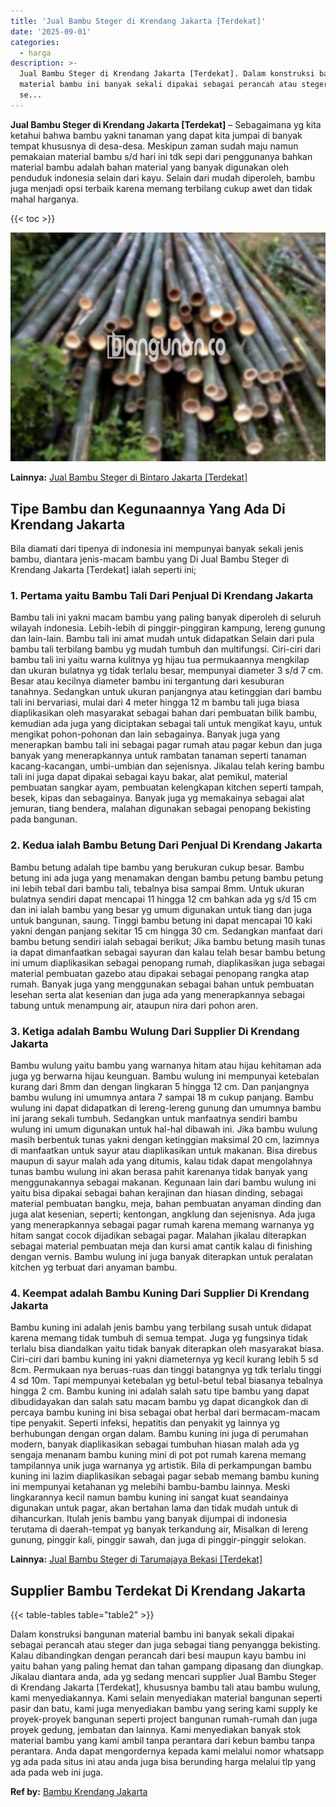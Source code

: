 ```yaml
---
title: 'Jual Bambu Steger di Krendang Jakarta [Terdekat]'
date: '2025-09-01'
categories:
  - harga
description: >-
  Jual Bambu Steger di Krendang Jakarta [Terdekat]. Dalam konstruksi bangunan
  material bambu ini banyak sekali dipakai sebagai perancah atau steger dan juga
  se...
---
```


**Jual Bambu Steger di Krendang Jakarta \[Terdekat\]** – Sebagaimana yg kita ketahui bahwa bambu yakni tanaman yang dapat kita jumpai di banyak tempat khususnya di desa-desa. Meskipun zaman sudah maju namun pemakaian material bambu s/d hari ini tdk sepi dari penggunanya bahkan material bambu adalah bahan material yang banyak digunakan oleh penduduk indonesia selain dari kayu. Selain dari mudah diperoleh, bambu juga menjadi opsi terbaik karena memang terbilang cukup awet dan tidak mahal harganya.

{{< toc >}}

![Jual Bambu Steger di Krendang Jakarta [Terdekat]](/images/jual-bambu-tali-04.png)

**Lainnya:** [Jual Bambu Steger di Bintaro Jakarta \[Terdekat\]](https://bambu.bangunan.co/jual-bambu-steger-di-bintaro-jakarta-terdekat/)

## Tipe Bambu dan Kegunaannya Yang Ada Di Krendang Jakarta

Bila diamati dari tipenya di indonesia ini mempunyai banyak sekali jenis bambu, diantara jenis-macam bambu yang Di Jual Bambu Steger di Krendang Jakarta \[Terdekat\] ialah seperti ini;

### 1\. Pertama yaitu Bambu Tali Dari Penjual Di Krendang Jakarta

Bambu tali ini yakni macam bambu yang paling banyak diperoleh di seluruh wilayah indonesia. Lebih-lebih di pinggir-pinggiran kampung, lereng gunung dan lain-lain. Bambu tali ini amat mudah untuk didapatkan Selain dari pula bambu tali terbilang bambu yg mudah tumbuh dan multifungsi. Ciri-ciri dari bambu tali ini yaitu warna kulitnya yg hijau tua permukaannya mengkilap dan ukuran bulatnya yg tidak terlalu besar, mempunyai diameter 3 s/d 7 cm. Besar atau kecilnya diameter bambu ini tergantung dari kesuburan tanahnya. Sedangkan untuk ukuran panjangnya atau ketinggian dari bambu tali ini bervariasi, mulai dari 4 meter hingga 12 m bambu tali juga biasa diaplikasikan oleh masyarakat sebagai bahan dari pembuatan bilik bambu, kemudian ada juga yang diciptakan sebagai tali untuk mengikat kayu, untuk mengikat pohon-pohonan dan lain sebagainya. Banyak juga yang menerapkan bambu tali ini sebagai pagar rumah atau pagar kebun dan juga banyak yang menerapkannya untuk rambatan tanaman seperti tanaman kacang-kacangan, umbi-umbian dan sejenisnya. Jikalau telah kering bambu tali ini juga dapat dipakai sebagai kayu bakar, alat pemikul, material pembuatan sangkar ayam, pembuatan kelengkapan kitchen seperti tampah, besek, kipas dan sebagainya. Banyak juga yg memakainya sebagai alat jemuran, tiang bendera, malahan digunakan sebagai penopang bekisting pada bangunan.

### 2\. Kedua ialah Bambu Betung Dari Penjual Di Krendang Jakarta

Bambu betung adalah tipe bambu yang berukuran cukup besar. Bambu betung ini ada juga yang menamakan dengan bambu petung bambu petung ini lebih tebal dari bambu tali, tebalnya bisa sampai 8mm. Untuk ukuran bulatnya sendiri dapat mencapai 11 hingga 12 cm bahkan ada yg s/d 15 cm dan ini ialah bambu yang besar yg umum digunakan untuk tiang dan juga untuk bangunan, saung. Tinggi bambu betung ini dapat mencapai 10 kaki yakni dengan panjang sekitar 15 cm hingga 30 cm. Sedangkan manfaat dari bambu betung sendiri ialah sebagai berikut; Jika bambu betung masih tunas ia dapat dimanfaatkan sebagai sayuran dan kalau telah besar bambu betung ini umum diaplikasikan sebagai penopang rumah, diaplikasikan juga sebagai material pembuatan gazebo atau dipakai sebagai penopang rangka atap rumah. Banyak juga yang menggunakan sebagai bahan untuk pembuatan lesehan serta alat kesenian dan juga ada yang menerapkannya sebagai tabung untuk menampung air, ataupun nira dari pohon aren.

### 3\. Ketiga adalah Bambu Wulung Dari Supplier Di Krendang Jakarta

Bambu wulung yaitu bambu yang warnanya hitam atau hijau kehitaman ada juga yg berwarna hijau keunguan. Bambu wulung ini mempunyai ketebalan kurang dari 8mm dan dengan lingkaran 5 hingga 12 cm. Dan panjangnya bambu wulung ini umumnya antara 7 sampai 18 m cukup panjang. Bambu wulung ini dapat didapatkan di lereng-lereng gunung dan umumnya bambu ini jarang sekali tumbuh. Sedangkan untuk manfaatnya sendiri bambu wulung ini umum digunakan untuk hal-hal dibawah ini. Jika bambu wulung masih berbentuk tunas yakni dengan ketinggian maksimal 20 cm, lazimnya di manfaatkan untuk sayur atau diaplikasikan untuk makanan. Bisa direbus maupun di sayur malah ada yang ditumis, kalau tidak dapat mengolahnya tunas bambu wulung ini akan berasa pahit karenanya tidak banyak yang menggunakannya sebagai makanan. Kegunaan lain dari bambu wulung ini yaitu bisa dipakai sebagai bahan kerajinan dan hiasan dinding, sebagai material pembuatan bangku, meja, bahan pembuatan anyaman dinding dan juga alat kesenian, seperti; kentongan, angklung dan sejenisnya. Ada juga yang menerapkannya sebagai pagar rumah karena memang warnanya yg hitam sangat cocok dijadikan sebagai pagar. Malahan jikalau diterapkan sebagai material pembuatan meja dan kursi amat cantik kalau di finishing dengan vernis. Bambu wulung ini juga banyak diterapkan untuk peralatan kitchen yg terbuat dari anyaman bambu.

### 4\. Keempat adalah Bambu Kuning Dari Supplier Di Krendang Jakarta

Bambu kuning ini adalah jenis bambu yang terbilang susah untuk didapat karena memang tidak tumbuh di semua tempat. Juga yg fungsinya tidak terlalu bisa diandalkan yaitu tidak banyak diterapkan oleh masyarakat biasa. Ciri-ciri dari bambu kuning ini yakni diameternya yg kecil kurang lebih 5 sd 8cm. Permukaan nya beruas-ruas dan tinggi batangnya yg tdk terlalu tinggi 4 sd 10m. Tapi mempunyai ketebalan yg betul-betul tebal biasanya tebalnya hingga 2 cm. Bambu kuning ini adalah salah satu tipe bambu yang dapat dibudidayakan dan salah satu macam bambu yg dapat dicangkok dan di percaya bambu kuning ini bisa sebagai obat herbal dari bermacam-macam tipe penyakit. Seperti infeksi, hepatitis dan penyakit yg lainnya yg berhubungan dengan organ dalam. Bambu kuning ini juga di perumahan modern, banyak diaplikasikan sebagai tumbuhan hiasan malah ada yg sengaja menanam bambu kuning mini di pot pot rumah karena memang tampilannya unik juga warnanya yg artistik. Bila di perkampungan bambu kuning ini lazim diaplikasikan sebagai pagar sebab memang bambu kuning ini mempunyai ketahanan yg melebihi bambu-bambu lainnya. Meski lingkarannya kecil namun bambu kuning ini sangat kuat seandainya digunakan untuk pagar, akan bertahan lama dan tidak mudah untuk di dihancurkan. Itulah jenis bambu yang banyak dijumpai di indonesia terutama di daerah-tempat yg banyak terkandung air, Misalkan di lereng gunung, pinggir kali, pinggir sawah, dan juga di pinggir-pinggir selokan.

**Lainnya:** [Jual Bambu Steger di Tarumajaya Bekasi \[Terdekat\]](https://bambu.bangunan.co/jual-bambu-steger-di-tarumajaya-bekasi-terdekat/)

## Supplier Bambu Terdekat Di Krendang Jakarta

{{< table-tables table="table2" >}}

Dalam konstruksi bangunan material bambu ini banyak sekali dipakai sebagai perancah atau steger dan juga sebagai tiang penyangga bekisting. Kalau dibandingkan dengan perancah dari besi maupun kayu bambu ini yaitu bahan yang paling hemat dan tahan gampang dipasang dan diungkap. Jikalau diantara anda, ada yg sedang mencari supplier Jual Bambu Steger di Krendang Jakarta \[Terdekat\], khususnya bambu tali atau bambu wulung, kami menyediakannya. Kami selain menyediakan material bangunan seperti pasir dan batu, kami juga menyediakan bambu yang sering kami supply ke proyek-proyek bangunan seperti project bangunan rumah-rumah dan juga proyek gedung, jembatan dan lainnya. Kami menyediakan banyak stok material bambu yang kami ambil tanpa perantara dari kebun bambu tanpa perantara. Anda dapat mengordernya kepada kami melalui nomor whatsapp yg ada pada situs ini atau anda juga bisa berunding harga melalui tlp yang ada pada web ini juga.

**Ref by:** [Bambu Krendang Jakarta](https://id.wikipedia.org/wiki/Bambu)
